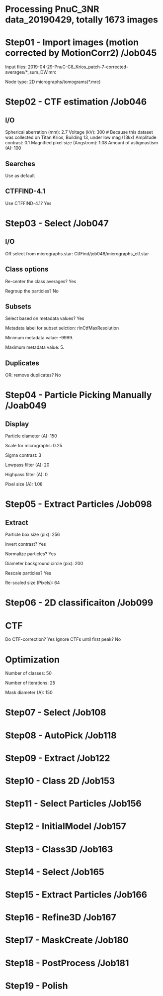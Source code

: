 # Processing PnuC_3NR data_20190429, totally 1673 images

# Step01 - Import images (motion corrected by MotionCorr2) /Job045

Input files: 2019-04-29-PnuC-C8_Krios_patch-7-corrected-averages/*_sum_DW.mrc

Node type: 2D micrographs/tomograms(*.mrc)

# Step02 - CTF estimation /Job046

## I/O

Spherical aberration (mm): 2.7
Voltage (kV): 300 # Because this dataset was collected on Titan Krios, Building 13, under low mag (13kx)
Amplitude contrast: 0.1
Magnified pixel size (Angstrom): 1.08
Amount of astigmastism (A): 100

## Searches

Use as default

## CTFFIND-4.1

Use CTFFIND-4.1? Yes

# Step03 - Select /Job047

## I/O

OR select from micrographs.star: CtfFind/job046/micrographs_ctf.star

## Class options

Re-center the class averages? Yes

Regroup the particles? No

## Subsets 

Select based on metadata values? Yes

Metadata label for subset selction: rlnCtfMaxResolution

Minimum metadata value: -9999.

Maximum metadata value: 5.

## Duplicates

OR: remove duplicates? No



# Step04 - Particle Picking Manually /Joab049

## Display

Particle diameter (A): 150

Scale for micrographs: 0.25

Sigma contrast: 3

Lowpass filter (A): 20

Highpass filter (A): 0

Pixel size (A): 1.08



# Step05 - Extract Particles /Job098

## Extract

Particle box size (pix): 256

Invert contrast? Yes

Normalize particles? Yes

Diameter background circle (pix): 200

Rescale particles? Yes

Re-scaled size (Pixels): 64 


# Step06 - 2D classificaiton /Job099

# CTF

Do CTF-correction? Yes
Ignore CTFs until first peak? No

# Optimization

Number of classes: 50

Number of iterations: 25

Mask diameter (A): 150

# Step07 - Select /Job108

# Step08 - AutoPick /Job118

# Step09 - Extract /Job122

# Step10 - Class 2D /Job153

# Step11 - Select Particles /Job156

# Step12 - InitialModel /Job157

# Step13 - Class3D /Job163

# Step14 - Select /Job165

# Step15 - Extract Particles /Job166

# Step16 - Refine3D /Job167

# Step17 - MaskCreate /Job180

# Step18 - PostProcess /Job181

# Step19 - Polish



















